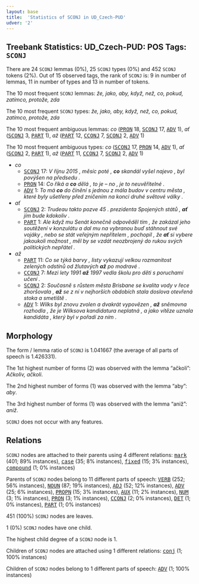```yaml
---
layout: base
title:  'Statistics of SCONJ in UD_Czech-PUD'
udver: '2'
---
```


## Treebank Statistics: UD_Czech-PUD: POS Tags: `SCONJ`

There are 24 `SCONJ` lemmas (0%), 25 `SCONJ` types (0%) and 452 `SCONJ` tokens (2%).
Out of 15 observed tags, the rank of `SCONJ` is: 9 in number of lemmas, 11 in number of types and 13 in number of tokens.

The 10 most frequent `SCONJ` lemmas: <em>že, jako, aby, když, než, co, pokud, zatímco, protože, zda</em>

The 10 most frequent `SCONJ` types:  <em>že, jako, aby, když, než, co, pokud, zatímco, protože, zda</em>

The 10 most frequent ambiguous lemmas: <em>co</em> (<tt><a href="cs_pud-pos-PRON.html">PRON</a></tt> 18, <tt><a href="cs_pud-pos-SCONJ.html">SCONJ</a></tt> 17, <tt><a href="cs_pud-pos-ADV.html">ADV</a></tt> 1), <em>ať</em> (<tt><a href="cs_pud-pos-SCONJ.html">SCONJ</a></tt> 3, <tt><a href="cs_pud-pos-PART.html">PART</a></tt> 1), <em>až</em> (<tt><a href="cs_pud-pos-PART.html">PART</a></tt> 12, <tt><a href="cs_pud-pos-CCONJ.html">CCONJ</a></tt> 7, <tt><a href="cs_pud-pos-SCONJ.html">SCONJ</a></tt> 2, <tt><a href="cs_pud-pos-ADV.html">ADV</a></tt> 1)

The 10 most frequent ambiguous types:  <em>co</em> (<tt><a href="cs_pud-pos-SCONJ.html">SCONJ</a></tt> 17, <tt><a href="cs_pud-pos-PRON.html">PRON</a></tt> 14, <tt><a href="cs_pud-pos-ADV.html">ADV</a></tt> 1), <em>ať</em> (<tt><a href="cs_pud-pos-SCONJ.html">SCONJ</a></tt> 2, <tt><a href="cs_pud-pos-PART.html">PART</a></tt> 1), <em>až</em> (<tt><a href="cs_pud-pos-PART.html">PART</a></tt> 11, <tt><a href="cs_pud-pos-CCONJ.html">CCONJ</a></tt> 7, <tt><a href="cs_pud-pos-SCONJ.html">SCONJ</a></tt> 2, <tt><a href="cs_pud-pos-ADV.html">ADV</a></tt> 1)


* <em>co</em>
  * <tt><a href="cs_pud-pos-SCONJ.html">SCONJ</a></tt> 17: <em>V říjnu 2015 , měsíc poté , <b>co</b> skandál vyšel najevo , byl povýšen na předsedu .</em>
  * <tt><a href="cs_pud-pos-PRON.html">PRON</a></tt> 14: <em>Co říká a <b>co</b> dělá , to je – no , je to neuvěřitelné .</em>
  * <tt><a href="cs_pud-pos-ADV.html">ADV</a></tt> 1: <em>To má <b>co</b> do činění s jednou z mála budov v centru města , které byly ušetřeny před zničením na konci druhé světové války .</em>
* <em>ať</em>
  * <tt><a href="cs_pud-pos-SCONJ.html">SCONJ</a></tt> 2: <em>Trudeau takto pozve 45 . prezidenta Spojených států , <b>ať</b> jím bude kdokoliv .</em>
  * <tt><a href="cs_pud-pos-PART.html">PART</a></tt> 1: <em>Ale když mu Senát konečně odpověděl tím , že zakázal jeho soutěžení v konzulátu a dal mu na vybranou buď stáhnout své vojáky , nebo se stát veřejným nepřítelem , pochopil , že <b>ať</b> si vybere jakoukoli možnost , měl by se vzdát neozbrojený do rukou svých politických nepřátel .</em>
* <em>až</em>
  * <tt><a href="cs_pud-pos-PART.html">PART</a></tt> 11: <em>Co se týká barvy , listy vykazují velkou rozmanitost zelených odstínů od žlutavých <b>až</b> po modravé .</em>
  * <tt><a href="cs_pud-pos-CCONJ.html">CCONJ</a></tt> 7: <em>Mezi lety 1991 <b>až</b> 1997 vedla školu pro děti s poruchami učení .</em>
  * <tt><a href="cs_pud-pos-SCONJ.html">SCONJ</a></tt> 2: <em>Současně s růstem města Brisbane se kvalita vody v řece zhoršovala , <b>až</b> se z ní v nejhorších obdobích stala doslova otevřená stoka a smetiště .</em>
  * <tt><a href="cs_pud-pos-ADV.html">ADV</a></tt> 1: <em>Wilks byl znovu zvolen a dvakrát vypovězen , <b>až</b> sněmovna rozhodla , že je Wilksova kandidatura neplatná , a jako vítěze uznala kandidáta , který byl v pořadí za ním .</em>

## Morphology

The form / lemma ratio of `SCONJ` is 1.041667 (the average of all parts of speech is 1.426331).

The 1st highest number of forms (2) was observed with the lemma “ačkoli”: <em>Ačkoliv, ačkoli</em>.

The 2nd highest number of forms (1) was observed with the lemma “aby”: <em>aby</em>.

The 3rd highest number of forms (1) was observed with the lemma “aniž”: <em>aniž</em>.

`SCONJ` does not occur with any features.


## Relations

`SCONJ` nodes are attached to their parents using 4 different relations: <tt><a href="cs_pud-dep-mark.html">mark</a></tt> (401; 89% instances), <tt><a href="cs_pud-dep-case.html">case</a></tt> (35; 8% instances), <tt><a href="cs_pud-dep-fixed.html">fixed</a></tt> (15; 3% instances), <tt><a href="cs_pud-dep-compound.html">compound</a></tt> (1; 0% instances)

Parents of `SCONJ` nodes belong to 11 different parts of speech: <tt><a href="cs_pud-pos-VERB.html">VERB</a></tt> (252; 56% instances), <tt><a href="cs_pud-pos-NOUN.html">NOUN</a></tt> (87; 19% instances), <tt><a href="cs_pud-pos-ADJ.html">ADJ</a></tt> (52; 12% instances), <tt><a href="cs_pud-pos-ADV.html">ADV</a></tt> (25; 6% instances), <tt><a href="cs_pud-pos-PROPN.html">PROPN</a></tt> (15; 3% instances), <tt><a href="cs_pud-pos-AUX.html">AUX</a></tt> (11; 2% instances), <tt><a href="cs_pud-pos-NUM.html">NUM</a></tt> (3; 1% instances), <tt><a href="cs_pud-pos-PRON.html">PRON</a></tt> (3; 1% instances), <tt><a href="cs_pud-pos-CCONJ.html">CCONJ</a></tt> (2; 0% instances), <tt><a href="cs_pud-pos-DET.html">DET</a></tt> (1; 0% instances), <tt><a href="cs_pud-pos-PART.html">PART</a></tt> (1; 0% instances)

451 (100%) `SCONJ` nodes are leaves.

1 (0%) `SCONJ` nodes have one child.

The highest child degree of a `SCONJ` node is 1.

Children of `SCONJ` nodes are attached using 1 different relations: <tt><a href="cs_pud-dep-conj.html">conj</a></tt> (1; 100% instances)

Children of `SCONJ` nodes belong to 1 different parts of speech: <tt><a href="cs_pud-pos-ADV.html">ADV</a></tt> (1; 100% instances)

